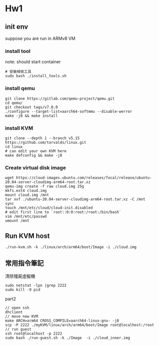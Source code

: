 # Hw1

## init env

suppose you are run in ARMv8 VM

### install tool

note: should start container

```
# 安裝相依工具
sudo bash ./install_tools.sh
```

### install qemu

```
git clone https://gitlab.com/qemu-project/qemu.git
cd qemu/
git checkout tags/v7.0.0
./configure --target-list=aarch64-softmmu --disable-werror
make -j8 && make install
```

### install KVM

```
git clone --depth 1 --branch v5.15 https://github.com/torvalds/linux.git
cd linux
# can edit your own KVM here
make defconfig && make -j8
```

### Create virtual disk image

```
wget https://cloud-images.ubuntu.com/releases/focal/release/ubuntu-20.04-server-cloudimg-arm64-root.tar.xz
qemu-img create -f raw cloud.img 25g
mkfs.ext4 cloud.img
mount cloud.img /mnt
tar xvf ./ubuntu-20.04-server-cloudimg-arm64-root.tar.xz -C /mnt
sync
touch /mnt/etc/cloud/cloud-init.disabled
# edit first line to `root::0:0:root:/root:/bin/bash`
vim /mnt/etc/passwd
umount /mnt
```

## Run KVM host

```
./run-kvm.sh -k ./linux/arch/arm64/boot/Image -i ./cloud.img
```

## 常用指令筆記

清除殭屍虛擬機
```
sudo netstat -lpn |grep 2222
sudo kill -9 pid
```

part2
```
// open ssh
dhclient
// move new KVM
make ARCH=arm64 CROSS_COMPILE=aarch64-linux-gnu- -j8
scp -P 2222 ./myKVM/linux/arch/arm64/boot/Image root@localhost:/root
// run guest
ssh root@localhost -p 2222
sudo bash ./run-guest.sh -k ./Image  -i ./cloud_inner.img
```

